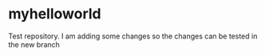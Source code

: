 # myhelloworld
Test repository. I am adding some changes so the changes can be tested in the new branch
